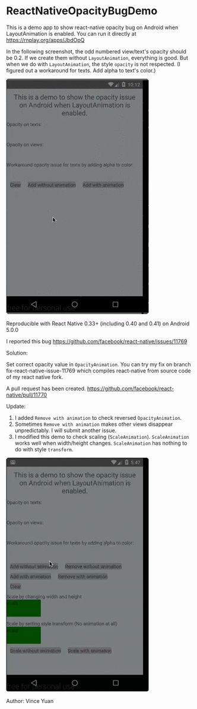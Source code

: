 # ReactNativeOpacityBugDemo

This is a demo app to show react-native opacity bug on Android when LayoutAnimation is enabled. You can run it directly at https://rnplay.org/apps/JbdOpQ

In the following screenshot, the odd numbered view/text's opacity should be 0.2. If we create them without `LayoutAnimation`, everything is good. But when we do with `LayoutAnimation`, the style `opacity` is not respected. (I figured out a workaround for texts. Add alpha to text's color.)

![Screenshot](https://github.com/vinceyuan/ReactNativeOpacityBugDemo/raw/master/ReactNativeOpacityBug.gif)

Reproducible with React Native 0.33+ (including 0.40 and 0.41) on Android 5.0.0

I reported this bug https://github.com/facebook/react-native/issues/11769

Solution:

Set correct opacity value in `OpacityAnimation`. You can try my fix on branch fix-react-native-issue-11769 which compiles react-native from source code of my react native fork.

A pull request has been created. https://github.com/facebook/react-native/pull/11770

Update:
1. I added `Remove with animation` to check reversed `OpacityAnimation`.
2. Sometimes `Remove with animation` makes other views disappear unpredictably. I will submit another issue.
3. I modified this demo to check scaling (`ScaleAnimation`). `ScaleAnimation` works well when width/height changes. `ScaleAnimation` has nothing to do with style `transform`.

![Screenshot](https://github.com/vinceyuan/ReactNativeOpacityBugDemo/raw/master/ReactNativeOpacityBug2.gif)

Author: Vince Yuan
